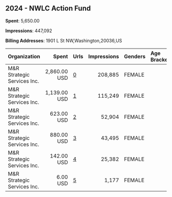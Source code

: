 ## 2024 - NWLC Action Fund 
**Spent**: 5,650.00

**Impressions**: 447,092

**Billing Addresses**: 1901 L St NW,Washington,20036,US

|Organization|Spent|Urls|Impressions|Genders|Age Brackets|Country Codes|
|:---|---:|:---|---:|:---|:---|:---|
|M&R Strategic Services  Inc.|2,860.00 USD|[0](https://www.snap.com/political-ads/asset/e6c27bc5df9a7112c3b483a45faca9a558275659e0d78504d74fb4be0a80f2e0?mediaType=mp4)|208,885|FEMALE||united states|
|M&R Strategic Services  Inc.|1,139.00 USD|[1](https://www.snap.com/political-ads/asset/0b80c1d7a11b4228b8cac34a04340995c89e5868e8ffa83ebf0ce26c1c2b07cc?mediaType=mp4)|115,249|FEMALE||united states|
|M&R Strategic Services  Inc.|623.00 USD|[2](https://www.snap.com/political-ads/asset/4fd4fb0f8b321b8a6b5652ed32305ff8b2b58a7a58a33c96482544b806e98aaa?mediaType=mp4)|52,904|FEMALE||united states|
|M&R Strategic Services  Inc.|880.00 USD|[3](https://www.snap.com/political-ads/asset/abdafa6876a7e53642adb6c731c9a7c661af702b07d7e71a312970fb2383d362?mediaType=mp4)|43,495|FEMALE||united states|
|M&R Strategic Services  Inc.|142.00 USD|[4](https://www.snap.com/political-ads/asset/f4284ab52c57b30f9437016d062456f9a561adf708463296896afe11d6742738?mediaType=mp4)|25,382|FEMALE||united states|
|M&R Strategic Services  Inc.|6.00 USD|[5](https://www.snap.com/political-ads/asset/16b2434635b0ac05c384512a4dea5aa27b9afdffa641ea98aa0c9c9379e6ade4?mediaType=mp4)|1,177|FEMALE||united states|
